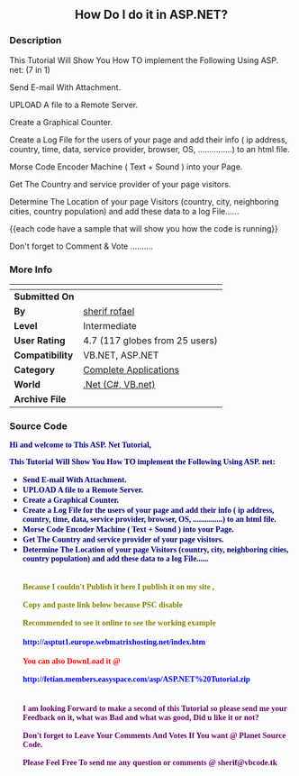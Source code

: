 ﻿<div align="center">

## How Do I do it in ASP\.NET?


</div>

### Description

This Tutorial Will Show You How TO implement the Following Using ASP. net: (7 in 1)

Send E-mail With Attachment.

UPLOAD A file to a Remote Server.

Create a Graphical Counter.

Create a Log File for the users of your page and add their info ( ip address, country, time, data, service provider, browser, OS, ...............) to an html file.

Morse Code Encoder Machine ( Text + Sound ) into your Page.

Get The Country and service provider of your page visitors.

Determine The Location of your page Visitors (country, city, neighboring cities, country population) and add these data to a log File......

{{each code have a sample that will show you how the code is running}}

Don't forget to Comment & Vote ..........
 
### More Info
 


<span>             |<span>
---                |---
**Submitted On**   |
**By**             |[sherif  rofael](https://github.com/Planet-Source-Code/PSCIndex/blob/master/ByAuthor/sherif-rofael.md)
**Level**          |Intermediate
**User Rating**    |4.7 (117 globes from 25 users)
**Compatibility**  |VB\.NET, ASP\.NET
**Category**       |[Complete Applications](https://github.com/Planet-Source-Code/PSCIndex/blob/master/ByCategory/complete-applications__10-7.md)
**World**          |[\.Net \(C\#, VB\.net\)](https://github.com/Planet-Source-Code/PSCIndex/blob/master/ByWorld/net-c-vb-net.md)
**Archive File**   |[](https://github.com/Planet-Source-Code/sherif-rofael-how-do-i-do-it-in-asp-net__10-1482/archive/master.zip)





### Source Code

<p><b><font face="Verdana" color="#000080">Hi and welcome to This ASP. Net
Tutorial,</font></b></p>
<p><b><font face="Verdana" color="#000080">This Tutorial Will Show You How TO
implement the Following Using ASP. net:</font></b></p>
<ul>
 <li><b><font face="Verdana" color="#000080">Send E-mail With Attachment.</font></b></li>
 <li><b><font face="Verdana" color="#000080">UPLOAD A file to a Remote Server.</font></b></li>
 <li><b><font face="Verdana" color="#000080">Create a Graphical Counter.</font></b></li>
 <li><b><font face="Verdana" color="#000080">Create a Log File for the users of
 your page and add their info ( ip address, country, time, data, service
 provider, browser, OS, ...............) to an html file.</font></b></li>
 <li><b><font face="Verdana" color="#000080">Morse Code Encoder Machine ( Text
 + Sound ) into your Page.</font></b></li>
 <li><b><font face="Verdana" color="#000080">Get The Country and service
 provider of your page visitors.</font></b></li>
 <li><b><font face="Verdana" color="#000080">Determine The Location of your
 page Visitors (country, city, neighboring cities, country population) and add
 these data to a log File......<br>
 <br>
 <br>
 </font><font face="Verdana" color="#808000">Because I couldn't Publish it here
 I publish it on my site ,<br>
 <br>
 Copy and paste link below because PSC disable <br>
 <br>
 Recommended to see it online to see the working example<br>
 <br>
 </font><font face="Verdana" color="#0000FF">
 http://asptut1.europe.webmatrixhosting.net/index.htm <br>
 <br>
 </font><font face="Verdana" color="#FF0000">You can also DownLoad it @</font><font face="Verdana" color="#0000FF"><br>
 <br>
 http://fetian.members.easyspace.com/asp/ASP.NET%20Tutorial.zip</font><font face="Verdana" color="#808000"><br>
 <br>
 </font><font face="Verdana" color="#000080"><br>
 </font><font face="Verdana" color="#660066">I am looking Forward to make a
 second of this Tutorial so please send me your Feedback on it, what was Bad
 and what was good, Did u like it or not?<br>
 <br>
 Don't forget to Leave Your Comments And Votes If You want @ Planet Source
 Code.<br>
 <br>
 Please Feel Free To send me any question or comments @ sherif@vbcode.tk<br>
&nbsp;</font></b></li>
</ul>

